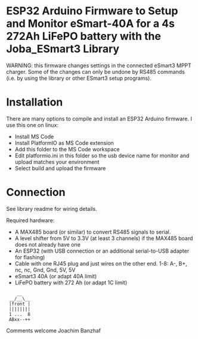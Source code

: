 # ESP32 Arduino Firmware to Setup and Monitor eSmart-40A for a 4s 272Ah LiFePO battery with the Joba_ESmart3 Library

WARNING: this firmware changes settings in the connected eSmart3 MPPT charger.
Some of the changes can only be undone by RS485 commands (i.e. by using the library or other ESmart3 setup programs).

# Installation
There are many options to compile and install an ESP32 Arduino firmware. I use this one on linux:
* Install MS Code
 * Install PlatformIO as MS Code extension
* Add this folder to the MS Code workspace
* Edit platformio.ini in this folder so the usb device name for monitor and upload matches your environment
* Select build and upload the firmware

# Connection
See library readme for wiring details. 

Required hardware:
* A MAX485 board (or similar) to convert RS485 signals to serial.
* A level shifter from 5V to 3.3V (at least 3 channels) if the MAX485 board does not already have one
* An ESP32 (with USB connection or an additional serial-to-USB adapter for flashing)
* Cable with one RJ45 plug and just wires on the other end. 1-8: A-, B+, nc, nc, Gnd, Gnd, 5V, 5V
* eSmart3 40A (or adapt 40A limit)
* LiFePO battery with 272 Ah (or adapt 1C limit)
```
    __
 __/__\__
 |front |
 ||||||||
 1 ...  8
 ABxx--++
```

Comments welcome
Joachim Banzhaf

